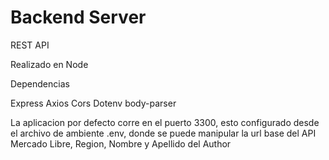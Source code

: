 ﻿# Backend Server 
 
 REST API
 
 Realizado en Node
 
 Dependencias
 
 Express
 Axios
 Cors
 Dotenv
 body-parser
 
 La aplicacion por defecto corre en el puerto 3300, esto configurado desde el archivo de ambiente .env, donde se puede manipular la url base del API Mercado Libre, Region, Nombre y Apellido del Author
 
 #
 
